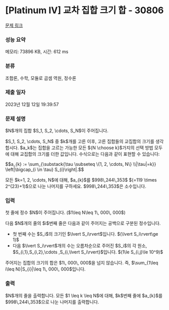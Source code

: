 # [Platinum IV] 교차 집합 크기 합 - 30806 

[문제 링크](https://www.acmicpc.net/problem/30806) 

### 성능 요약

메모리: 73896 KB, 시간: 612 ms

### 분류

조합론, 수학, 모듈로 곱셈 역원, 정수론

### 제출 일자

2023년 12월 12일 19:39:57

### 문제 설명

<p>$N$개의 집합 $S_1, S_2, \cdots, S_N$이 주어집니다.</p>

<p>$S_1, S_2, \cdots, S_N$ 중 $k$개를 고른 이후, 고른 집합들의 교집합의 크기를 생각합시다. $a_k$는 집합을 고르는 가능한 모든 ${N \choose k}$가지의 선택 방법 모두에 대해 교집합의 크기를 더한 값입니다. 수식으로는 다음과 같이 표현할 수 있습니다:</p>

<p>$$a_{k} := \sum_{\substack{\tau \subseteq \{1, 2, \cdots, N\} \\|\tau|=k}} \left|\bigcap_{i \in \tau} S_{i}\right|.$$</p>

<p>모든 $k=1, 2, \cdots, N$에 대해, $a_{k}$를 $998\,244\,353$ $(=119 \times 2^{23}+1)$으로 나눈 나머지를 구하세요. $998\,244\,353$은 소수입니다.</p>

### 입력 

 <p>첫 줄에 정수 $N$이 주어집니다. ($1\leq N\leq 1\, 000\, 000$)</p>

<p>다음 $N$개의 줄의 $i$번째 줄은 다음과 같이 주어지는 공백으로 구분된 정수입니다.</p>

<ul>
	<li>첫 번째 수는 $S_i$의 크기인 $\lvert S_i\rvert$입니다. $(\lvert S_i\rvert\ge 1)$</li>
	<li>다음 $\lvert S_i\rvert$개의 수는 오름차순으로 주어진 $S_i$의 각 원소, $S_{i,1},S_{i,2},\cdots ,S_{i,\lvert S_i\rvert}$입니다. $(1\le S_{i,j}\le 10^9)$</li>
</ul>

<p>주어지는 집합의 크기의 합은 $1\, 000\, 000$을 넘지 않습니다. 즉, $\sum_{1\leq i\leq N}|S_{i}|\leq 1\, 000\, 000$입니다.</p>

### 출력 

 <p>$N$개의 줄을 출력합니다. 모든 $1 \leq k \leq N$에 대해, $k$번째 줄에 $a_{k}$를 $998\,244\,353$으로 나눈 나머지를 출력합니다.</p>

